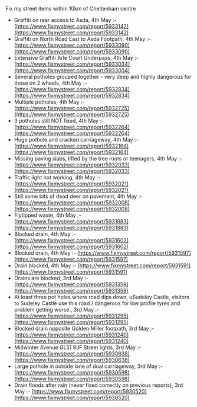 Fix my street items within 10km of Cheltenham centre

<!-- fix_marker starts -->

- Graffiti on rear access to Asda, 4th May :- [https://www.fixmystreet.com/report/5933142](https://www.fixmystreet.com/report/5933142)
- Graffiti on North Road East to Asda Footpath, 4th May :- [https://www.fixmystreet.com/report/5933090](https://www.fixmystreet.com/report/5933090)
- Extensive Graffiti Arle Court Underpass, 4th May :- [https://www.fixmystreet.com/report/5933034](https://www.fixmystreet.com/report/5933034)
- Several potholes grouped together - very deep and highly dangerous for those on 2 wheels, 4th May :- [https://www.fixmystreet.com/report/5932834](https://www.fixmystreet.com/report/5932834)
- Multiple potholes, 4th May :- [https://www.fixmystreet.com/report/5932725](https://www.fixmystreet.com/report/5932725)
- 3 potholes still NOT fixed, 4th May :- [https://www.fixmystreet.com/report/5932264](https://www.fixmystreet.com/report/5932264)
- Huge pothole and cracked carriageway, 4th May :- [https://www.fixmystreet.com/report/5932164](https://www.fixmystreet.com/report/5932164)
- Missing paving slabs, lifted by the tree roots or teenagers, 4th May :- [https://www.fixmystreet.com/report/5932033](https://www.fixmystreet.com/report/5932033)
- Traffic light not working, 4th May :- [https://www.fixmystreet.com/report/5932021](https://www.fixmystreet.com/report/5932021)
- Still some bits of dead deer on pavement, 4th May :- [https://www.fixmystreet.com/report/5932008](https://www.fixmystreet.com/report/5932008)
- Flytipped waste, 4th May :- [https://www.fixmystreet.com/report/5931883](https://www.fixmystreet.com/report/5931883)
- Blocked drain, 4th May :- [https://www.fixmystreet.com/report/5931602](https://www.fixmystreet.com/report/5931602)
- Blocked drain, 4th May :- [https://www.fixmystreet.com/report/5931597](https://www.fixmystreet.com/report/5931597)
- Drain blocked, 4th May :- [https://www.fixmystreet.com/report/5931591](https://www.fixmystreet.com/report/5931591)
- Drains are blocked, 3rd May :- [https://www.fixmystreet.com/report/5931359](https://www.fixmystreet.com/report/5931359)
- At least three pot holes where road dips down, uSudeley Castle, visitors to Sudeley Castle use this road / dangerous for low profile tyres and problem getting worse., 3rd May :- [https://www.fixmystreet.com/report/5931295](https://www.fixmystreet.com/report/5931295)
- Blocked drain opposite Golden Miller footpath, 3rd May :- [https://www.fixmystreet.com/report/5931240](https://www.fixmystreet.com/report/5931240)
- Midwinter Avenue GL51 9JF Street lights, 3rd May :- [https://www.fixmystreet.com/report/5930638](https://www.fixmystreet.com/report/5930638)
- Large pothole in outside lane of dual carriageway, 3rd May :- [https://www.fixmystreet.com/report/5930598](https://www.fixmystreet.com/report/5930598)
- Drain floods after rain (never fixed correctly on previous reports), 3rd May :- [https://www.fixmystreet.com/report/5930520](https://www.fixmystreet.com/report/5930520)

<!-- fix_marker ends -->